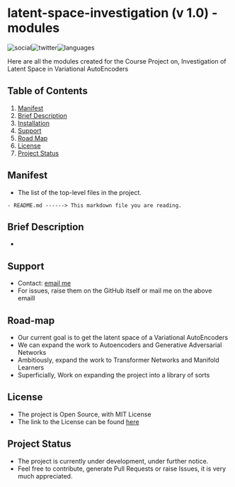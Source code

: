 # latent-space-investigation (v 1.0) - modules

 ![social](https://img.shields.io/github/followers/VMrGamer?style=social)![twitter](https://img.shields.io/twitter/follow/VedantPat?style=social)![languages](https://img.shields.io/github/languages/count/VMrGamer/latent-space-investigation)

 Here are all the modules created for the Course Project on, Investigation of Latent Space in Variational AutoEncoders


## Table of Contents

1. [Manifest](#manifest)
2. [Brief Description](#brief-description)
3. [Installation](#installation)
4. [Support](#support)
5. [Road Map](#road-map)
6. [License](#license)
7. [Project Status](#project-status)


## Manifest

- The list of the top-level files in the project.

```
- README.md ------> This markdown file you are reading.
```


## Brief Description

- 


## Support

- Contact: [email me](v.mr.gamer@gmail.com)
- For issues, raise them on the GitHub itself or mail me on the above emaill


## Road-map

- Our current goal is to get the latent space of a Variational AutoEncoders
- We can expand the work to Autoencoders and Generative Adversarial Networks
- Ambitiously, expand the work to Transformer Networks and Manifold Learners
- Superficially, Work on expanding the project into a library of sorts


## License

- The project is Open Source, with MIT License
- The link to the License can be found [here](https://github.com/VMrGamer/latent-space-investigation/blob/main/LICENSE)


## Project Status

- The project is currently under development, under further notice.
- Feel free to contribute, generate Pull Requests or raise Issues, it is very much appreciated.